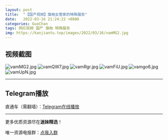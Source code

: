 ```yaml
---
layout: post
title:  "【国产视频】旗袍女管家的特殊服务"
date:   2022-03-16 21:24:22 +0800
categories: GuoChan
tags: 网红视频 国产 旗袍 特殊服务
img: https://kanjiantu.top/images/2022/03/16/vamMG2.jpg
---
```



## 视频截图

![vamMG2.jpg](https://kanjiantu.top/images/2022/03/16/vamMG2.jpg)
![vamQW7.jpg](https://kanjiantu.top/images/2022/03/16/vamQW7.jpg)
![vamRgr.jpg](https://kanjiantu.top/images/2022/03/16/vamRgr.jpg)
![vamFiU.jpg](https://kanjiantu.top/images/2022/03/16/vamFiU.jpg)
![vamgo6.jpg](https://kanjiantu.top/images/2022/03/16/vamgo6.jpg)
![vamUpN.jpg](https://kanjiantu.top/images/2022/03/16/vamUpN.jpg)

* * *
## Telegram播放

直通车（需翻墙）：[Telegram在线播放](https://t.me/mimeijingxuan/86)

* * *
更多优质资源尽在**迷妹精选**！

唯一资源电报群：[点我入群](https://t.me/mimeijingxuan)


